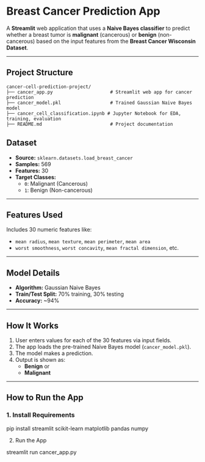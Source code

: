 

#  Breast Cancer Prediction App

A **Streamlit** web application that uses a **Naive Bayes classifier** to predict whether a breast tumor is **malignant** (cancerous) or **benign** (non-cancerous) based on the input features from the **Breast Cancer Wisconsin Dataset**.

---

##  Project Structure
```
cancer-cell-prediction-project/
├── cancer_app.py                     # Streamlit web app for cancer prediction
├── cancer_model.pkl                  # Trained Gaussian Naive Bayes model
├── cancer_cell_classification.ipynb # Jupyter Notebook for EDA, training, evaluation
├── README.md                         # Project documentation
```




##  Dataset

- **Source:** `sklearn.datasets.load_breast_cancer`
- **Samples:** 569
- **Features:** 30
- **Target Classes:** 
  - `0`: Malignant (Cancerous)
  - `1`: Benign (Non-cancerous)

---

##  Features Used

Includes 30 numeric features like:
- `mean radius`, `mean texture`, `mean perimeter`, `mean area`
- `worst smoothness`, `worst concavity`, `mean fractal dimension`, etc.

---

##  Model Details

- **Algorithm:** Gaussian Naive Bayes
- **Train/Test Split:** 70% training, 30% testing
- **Accuracy:** ~94%

---

##  How It Works

1. User enters values for each of the 30 features via input fields.
2. The app loads the pre-trained Naive Bayes model (`cancer_model.pkl`).
3. The model makes a prediction.
4. Output is shown as:
   -  **Benign** or
   -  **Malignant**

---

## How to Run the App

### 1. Install Requirements

pip install streamlit scikit-learn matplotlib pandas numpy


2. Run the App

streamlit run cancer_app.py
